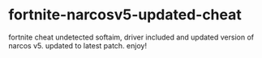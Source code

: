 # fortnite-narcosv5-updated-cheat
fortnite cheat undetected softaim, driver included and updated version of narcos v5. updated to latest patch. enjoy!
